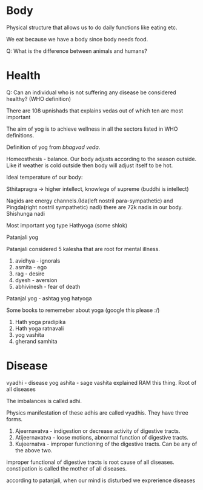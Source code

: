 # Body

Physical structure that allows us to do daily functions like eating etc.

We eat because we have a body since body needs food.

Q: What is the difference between animals and humans?

# Health

Q: Can an individual who is not suffering any disease be considered healthy? (WHO definition)

There are 108 upnishads that explains vedas out of which ten are most important

The aim of yog is to achieve wellness in all the sectors listed in WHO definitions.

Definition of yog from _bhagvad veda_.

Homeosthesis - balance. Our body adjusts according to the season outside. Like if weather is cold outside then body will adjust itself to be hot.

Ideal temperature of our body:

Sthitapragra -> higher intellect, knowlege of supreme (buddhi is intellect)

Nagids are energy channels.(Ida(left nostril para-sympathetic) and Pingda(right nostril sympathetic) nadi) there are 72k nadis in our body. Shishunga nadi

Most important yog type
Hathyoga (some shlok)

Patanjali yog

Patanjali considered 5 kalesha that are root for mental illness.

1. avidhya - ignorals
2. asmita - ego
3. rag - desire
4. dyesh - aversion
5. abhivinesh - fear of death

Patanjal yog - ashtag yog
hatyoga

Some books to rememeber about yoga (google this please :/)

1. Hath yoga pradipika
2. Hath yoga ratnavali
3. yog vashita
4. gherand samhita

# Disease

vyadhi - disease
yog ashita - sage vashita explained RAM this thing. Root of all diseases

The imbalances is called adhi.

Physics manifestation of these adhis are called vyadhis. They have three forms.

1. Ajeernavatva - indigestion or decrease activity of digestive tracts.
2. Atijeernavatva - loose motions, abnormal function of digestive tracts.
3. Kujeernatva - improper functioning of the digestive tracts. Can be any of the above two.

improper functional of digestive tracts is root cause of all diseases.
constipation is called the mother of all diseases.

according to patanjali, when our mind is disturbed we exprerience diseases
